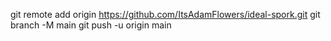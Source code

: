 git remote add origin https://github.com/ItsAdamFlowers/ideal-spork.git
git branch -M main
git push -u origin main
